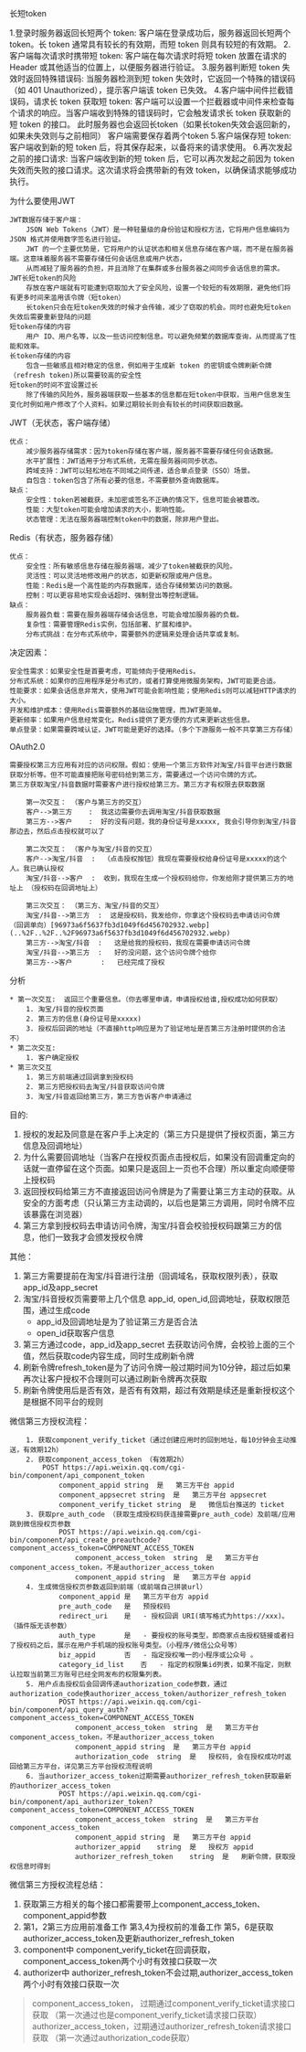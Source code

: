 长短token

1.登录时服务器返回长短两个 token:
    客户端在登录成功后，服务器返回长短两个 token。长 token 通常具有较长的有效期，而短 token 则具有较短的有效期。
2.客户端每次请求时携带短 token:
    客户端在每次请求时将短 token 放置在请求的 Header 或其他适当的位置上，以便服务器进行验证。
3.服务器判断短 token 失效时返回特殊错误码:
    当服务器检测到短 token 失效时，它返回一个特殊的错误码（如 401 Unauthorized），提示客户端该 token 已失效。
4.客户端中间件拦截错误码，请求长 token 获取短 token:
    客户端可以设置一个拦截器或中间件来检查每个请求的响应。当客户端收到特殊的错误码时，它会触发请求长 token 获取新的短 token 的接口。
    此时服务器也会返回长token（如果长token失效会返回新的，如果未失效则与之前相同） 客户端需要保存着两个token
5.客户端保存短 token:
    客户端收到新的短 token 后，将其保存起来，以备将来的请求使用。
6.再次发起之前的接口请求:
    当客户端收到新的短 token 后，它可以再次发起之前因为 token 失效而失败的接口请求。这次请求将会携带新的有效 token，以确保请求能够成功执行。


为什么要使用JWT

    JWT数据存储于客户端： 
        JSON Web Tokens（JWT）是一种轻量级的身份验证和授权方法，它将用户信息编码为 JSON 格式并使用数字签名进行验证。
        JWT 的一个主要优势是，它将用户的认证状态和相关信息存储在客户端，而不是在服务器端。这意味着服务器不需要存储任何会话信息或用户状态，
        从而减轻了服务器的负担，并且消除了在集群或多台服务器之间同步会话信息的需求。
    JWT长短token的风险
        存放在客户端就有可能遭到窃取加大了安全风险，设置一个较短的有效期限，避免他们将有更多时间来滥用该令牌（短token）
        长token只会在短token失效的时候才会传输，减少了窃取的机会。同时也避免短token失效后需要重新登陆的问题
    短token存储的内容
        用户 ID、用户名等，以及一些访问控制信息。可以避免频繁的数据库查询，从而提高了性能和效率。
    长token存储的内容
        包含一些敏感且相对稳定的信息，例如用于生成新 token 的密钥或令牌刷新令牌（refresh token)所以需要较高的安全性
    短token的时间不宜设置过长     
        除了传输的风险外，服务器端获取一些基本的信息都在短token中获取，当用户信息发生变化时例如用户修改了个人资料。如果过期较长则会有较长的时间获取旧数据。



JWT（无状态，客户端存储）

    优点：
        减少服务器存储需求：因为token存储在客户端，服务器不需要存储任何会话数据。
        水平扩展性：JWT适用于分布式系统，无需在服务器间同步状态。
        跨域支持：JWT可以轻松地在不同域之间传递，适合单点登录（SSO）场景。
        自包含：token包含了所有必要的信息，不需要额外查询数据库。
    缺点：
        安全性：token若被截获，未加密或签名不正确的情况下，信息可能会被篡改。
        性能：大型token可能会增加请求的大小，影响性能。
        状态管理：无法在服务器端控制token中的数据，除非用户登出。
Redis（有状态，服务器存储）

    优点：
        安全性：所有敏感信息存储在服务器端，减少了token被截获的风险。
        灵活性：可以灵活地修改用户的状态，如更新权限或用户信息。
        性能：Redis是一个高性能的内存数据库，适合存储频繁访问的数据。
        控制：可以更容易地实现会话超时、强制登出等控制逻辑。
    缺点：
        服务器负载：需要在服务器端存储会话信息，可能会增加服务器的负载。
        复杂性：需要管理Redis实例，包括部署、扩展和维护。
        分布式挑战：在分布式系统中，需要额外的逻辑来处理会话共享或复制。
决定因素：

    安全性需求：如果安全性是首要考虑，可能倾向于使用Redis。
    分布式系统：如果你的应用程序是分布式的，或者打算使用微服务架构，JWT可能更合适。
    性能要求：如果会话信息非常大，使用JWT可能会影响性能；使用Redis则可以减轻HTTP请求的大小。
    开发和维护成本：使用Redis需要额外的基础设施管理，而JWT更简单。
    更新频率：如果用户信息经常变化，Redis提供了更方便的方式来更新这些信息。
    单点登录：如果需要跨域认证，JWT可能是更好的选择。（多个下游服务一般不共享第三方存储）
                

OAuth2.0

    需要授权第三方应用有对应的访问权限。假如：使用一个第三方软件对淘宝/抖音平台进行数据获取分析等。但不可能直接把账号密码给到第三方，需要通过一个访问令牌的方式。
    第三方获取淘宝/抖音数据时需要客户进行授权给第三方。第三方才有权限去获取数据
```
    第一次交互： （客户与第三方的交互）
    客户-->第三方    :  我这边需要你去调用淘宝/抖音获取数据                                                     
    第三方-->客户    :  好的没有问题，我的身份证号是xxxxx, 我会引导你到淘宝/抖音那边去，然后点击授权就可以了         
    
    第二次交互： （客户与淘宝/抖音的交互）
    客户-->淘宝/抖音  :  （点击授权按钮）我现在需要授权给身份证号是xxxxx的这个人。我已确认授权
    淘宝/抖音-->客户  :  收到，我现在生成一个授权码给你，你发给刚才提供第三方的地址上 （授权码在回调地址上）           

    第三次交互： （第三方、淘宝/抖音的交互）
    淘宝/抖音-->第三方  :  这是授权码，我发给你，你拿这个授权码去申请访问令牌 （回调单向）[96973a6f5637fb3d1049f6d456702932.webp](..%2F..%2F..%2F96973a6f5637fb3d1049f6d456702932.webp)
    第三方-->淘宝/抖音  :   这是给我的授权码，我现在需要申请访问令牌
    淘宝/抖音-->第三方  :   好的没问题，这个访问令牌个给你
    第三方-->客户       :   已经完成了授权

```

分析

    * 第一次交互:  返回三个重要信息。（你去哪里申请，申请授权给谁,授权成功如何获取）
        1. 淘宝/抖音的授权页面
        2. 第三方的信息(身份证号是xxxxx)
        3. 授权后回调的地址（不直接http响应是为了验证地址是否第三方注册时提供的合法不）
    * 第二次交互:  
        1. 客户确定授权
    * 第三次交互
        1. 第三方前端通过回调拿到授权码
        2. 第三方把授权码去淘宝/抖音获取访问令牌
        3. 淘宝/抖音返回给第三方，第三方告诉客户申请通过

目的:
1. 授权的发起及同意是在客户手上决定的（第三方只是提供了授权页面，第三方信息及回调地址）
2. 为什么需要回调地址（当客户在授权页面点击授权后，如果没有回调重定向的话就一直停留在这个页面。如果只是返回上一页也不合理）所以重定向顺便带上授权码
3. 返回授权码给第三方不直接返回访问令牌是为了需要让第三方主动的获取。从安全的方面考虑（只认第三方主动调的，以后也是第三方调用，同时令牌不应该暴露在浏览器）
4. 第三方拿到授权码去申请访问令牌，淘宝/抖音会校验授权码跟第三方的信息，他们一致我才会颁发授权令牌

其他：
1. 第三方需要提前在淘宝/抖音进行注册（回调域名，获取权限列表），获取app_id及app_secret
2. 淘宝/抖音授权页需要带上几个信息 app_id, open_id,回调地址，获取权限范围，通过生成code
    * app_id及回调地址是为了验证第三方是否合法
    * open_id获取客户信息
3. 第三方通过code，app_id及app_secret 去获取访问令牌，会校验上面的三个值，然后获取code内容生成，同时生成刷新令牌
4. 刷新令牌refresh_token是为了访问令牌一般过期时间为10分钟，超过后如果再次让客户授权不合理则可以通过刷新令牌再次获取
5. 刷新令牌使用后是否有效，是否有有效期，超过有效期是续还是重新授权这个是根据不同平台的规则
    



微信第三方授权流程：
```
    1. 获取component_verify_ticket（通过创建应用时的回到地址，每10分钟会主动推送，有效期12h）
    2. 获取component_access_token （有效期2h）
        POST https://api.weixin.qq.com/cgi-bin/component/api_component_token
            component_appid	string	是	第三方平台 appid
            component_appsecret	string	是	第三方平台 appsecret
            component_verify_ticket	string	是	微信后台推送的 ticket
    3. 获取pre_auth_code （获取生成授权码获连接需要pre_auth_code）及前端/应用跳到微信授权页参数
            POST https://api.weixin.qq.com/cgi-bin/component/api_create_preauthcode?component_access_token=COMPONENT_ACCESS_TOKEN
                component_access_token	string	是	第三方平台component_access_token，不是authorizer_access_token
                component_appid	string	是	第三方平台 appid
    4. 生成微信授权页参数返回到前端（或前端自己拼装url）
            component_appid	是	第三方平台方 appid
            pre_auth_code	是	预授权码
            redirect_uri	是	- 授权回调 URI(填写格式为https://xxx)。（插件版无该参数）
            auth_type	    是	- 要授权的账号类型，即商家点击授权链接或者扫了授权码之后，展示在用户手机端的授权账号类型。（小程序/微信公众号等）
            biz_appid	    否	- 指定授权唯一的小程序或公众号 。
            category_id_list	否	- 指定的权限集id列表，如果不指定，则默认拉取当前第三方账号已经全网发布的权限集列表。
    5. 用户点击授权后会回调传递authorization_code参数，通过authorization_code换authorizer_access_token/authorizer_refresh_token
            POST https://api.weixin.qq.com/cgi-bin/component/api_query_auth?component_access_token=COMPONENT_ACCESS_TOKEN
                component_access_token	string	是	第三方平台component_access_token，不是authorizer_access_token
                component_appid	string	是	第三方平台 appid
                authorization_code	string	是	授权码, 会在授权成功时返回给第三方平台，详见第三方平台授权流程说明
    6. 当authorizer_access_token过期需要authorizer_refresh_token获取最新的authorizer_access_token
            POST https://api.weixin.qq.com/cgi-bin/component/api_authorizer_token?component_access_token=COMPONENT_ACCESS_TOKEN
                component_access_token	string	是	第三方平台component_access_token
                component_appid	string	是	第三方平台 appid
                authorizer_appid	string	是	授权方 appid
                authorizer_refresh_token	string	是	刷新令牌，获取授权信息时得到
```
微信第三方授权流程总结：
1. 获取第三方相关的每个接口都需要带上component_access_token、component_appid参数
2. 第1，2第三方应用前准备工作     第3,4为授权前的准备工作   第5，6是获取authorizer_access_token及更新authorizer_refresh_token
3. component中 component_verify_ticket在回调获取，component_access_token两个小时有效接口获取一次
4. authorizer中 authorizer_refresh_token不会过期,authorizer_access_token两个小时有效接口获取一次
>component_access_token， 过期通过component_verify_ticket请求接口获取 （第一次通过也是component_verify_ticket请求接口获取）
authorizer_access_token，过期通过authorizer_refresh_token请求接口获取 （第一次通过authorization_code获取）























